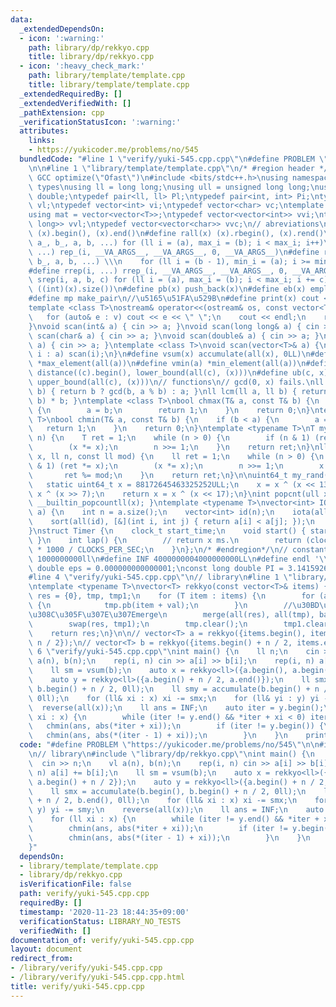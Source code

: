 ```yaml
---
data:
  _extendedDependsOn:
  - icon: ':warning:'
    path: library/dp/rekkyo.cpp
    title: library/dp/rekkyo.cpp
  - icon: ':heavy_check_mark:'
    path: library/template/template.cpp
    title: library/template/template.cpp
  _extendedRequiredBy: []
  _extendedVerifiedWith: []
  _pathExtension: cpp
  _verificationStatusIcon: ':warning:'
  attributes:
    links:
    - https://yukicoder.me/problems/no/545
  bundledCode: "#line 1 \"verify/yuki-545.cpp.cpp\"\n#define PROBLEM \"https://yukicoder.me/problems/no/545\"\
    \n\n#line 1 \"library/template/template.cpp\"\n/* #region header */\n\n#pragma\
    \ GCC optimize(\"Ofast\")\n#include <bits/stdc++.h>\nusing namespace std;\n//\
    \ types\nusing ll = long long;\nusing ull = unsigned long long;\nusing ld = long\
    \ double;\ntypedef pair<ll, ll> Pl;\ntypedef pair<int, int> Pi;\ntypedef vector<ll>\
    \ vl;\ntypedef vector<int> vi;\ntypedef vector<char> vc;\ntemplate <typename T>\n\
    using mat = vector<vector<T>>;\ntypedef vector<vector<int>> vvi;\ntypedef vector<vector<long\
    \ long>> vvl;\ntypedef vector<vector<char>> vvc;\n// abreviations\n#define all(x)\
    \ (x).begin(), (x).end()\n#define rall(x) (x).rbegin(), (x).rend()\n#define rep_(i,\
    \ a_, b_, a, b, ...) for (ll i = (a), max_i = (b); i < max_i; i++)\n#define rep(i,\
    \ ...) rep_(i, __VA_ARGS__, __VA_ARGS__, 0, __VA_ARGS__)\n#define rrep_(i, a_,\
    \ b_, a, b, ...) \\\n    for (ll i = (b - 1), min_i = (a); i >= min_i; i--)\n\
    #define rrep(i, ...) rrep_(i, __VA_ARGS__, __VA_ARGS__, 0, __VA_ARGS__)\n#define\
    \ srep(i, a, b, c) for (ll i = (a), max_i = (b); i < max_i; i += c)\n#define SZ(x)\
    \ ((int)(x).size())\n#define pb(x) push_back(x)\n#define eb(x) emplace_back(x)\n\
    #define mp make_pair\n//\u5165\u51FA\u529B\n#define print(x) cout << x << endl\n\
    template <class T>\nostream& operator<<(ostream& os, const vector<T>& v) {\n \
    \   for (auto& e : v) cout << e << \" \";\n    cout << endl;\n    return os;\n\
    }\nvoid scan(int& a) { cin >> a; }\nvoid scan(long long& a) { cin >> a; }\nvoid\
    \ scan(char& a) { cin >> a; }\nvoid scan(double& a) { cin >> a; }\nvoid scan(string&\
    \ a) { cin >> a; }\ntemplate <class T>\nvoid scan(vector<T>& a) {\n    for (auto&\
    \ i : a) scan(i);\n}\n#define vsum(x) accumulate(all(x), 0LL)\n#define vmax(a)\
    \ *max_element(all(a))\n#define vmin(a) *min_element(all(a))\n#define lb(c, x)\
    \ distance((c).begin(), lower_bound(all(c), (x)))\n#define ub(c, x) distance((c).begin(),\
    \ upper_bound(all(c), (x)))\n// functions\n// gcd(0, x) fails.\nll gcd(ll a, ll\
    \ b) { return b ? gcd(b, a % b) : a; }\nll lcm(ll a, ll b) { return a / gcd(a,\
    \ b) * b; }\ntemplate <class T>\nbool chmax(T& a, const T& b) {\n    if (a < b)\
    \ {\n        a = b;\n        return 1;\n    }\n    return 0;\n}\ntemplate <class\
    \ T>\nbool chmin(T& a, const T& b) {\n    if (b < a) {\n        a = b;\n     \
    \   return 1;\n    }\n    return 0;\n}\ntemplate <typename T>\nT mypow(T x, ll\
    \ n) {\n    T ret = 1;\n    while (n > 0) {\n        if (n & 1) (ret *= x);\n\
    \        (x *= x);\n        n >>= 1;\n    }\n    return ret;\n}\nll modpow(ll\
    \ x, ll n, const ll mod) {\n    ll ret = 1;\n    while (n > 0) {\n        if (n\
    \ & 1) (ret *= x);\n        (x *= x);\n        n >>= 1;\n        x %= mod;\n \
    \       ret %= mod;\n    }\n    return ret;\n}\n\nuint64_t my_rand(void) {\n \
    \   static uint64_t x = 88172645463325252ULL;\n    x = x ^ (x << 13);\n    x =\
    \ x ^ (x >> 7);\n    return x = x ^ (x << 17);\n}\nint popcnt(ull x) { return\
    \ __builtin_popcountll(x); }\ntemplate <typename T>\nvector<int> IOTA(vector<T>\
    \ a) {\n    int n = a.size();\n    vector<int> id(n);\n    iota(all(id), 0);\n\
    \    sort(all(id), [&](int i, int j) { return a[i] < a[j]; });\n    return id;\n\
    }\nstruct Timer {\n    clock_t start_time;\n    void start() { start_time = clock();\
    \ }\n    int lap() {\n        // return x ms.\n        return (clock() - start_time)\
    \ * 1000 / CLOCKS_PER_SEC;\n    }\n};\n/* #endregion*/\n// constant\n#define inf\
    \ 1000000000ll\n#define INF 4000000004000000000LL\n#define endl '\\n'\nconst long\
    \ double eps = 0.000000000000001;\nconst long double PI = 3.141592653589793;\n\
    #line 4 \"verify/yuki-545.cpp.cpp\"\n// library\n#line 1 \"library/dp/rekkyo.cpp\"\
    \ntemplate <typename T>\nvector<T> rekkyo(const vector<T>& items) {\n    vector<T>\
    \ res = {0}, tmp, tmp1;\n    for (T item : items) {\n        for (auto val : res)\
    \ {\n            tmp.pb(item + val);\n        }\n        //\u30BD\u30FC\u30C8\u3055\
    \u308C\u305F\u307E\u307Emerge\n        merge(all(res), all(tmp), back_inserter(tmp1));\n\
    \        swap(res, tmp1);\n        tmp.clear();\n        tmp1.clear();\n    }\n\
    \    return res;\n}\n\n// vector<T> a = rekkyo({items.begin(), items.begin() +\
    \ n / 2});\n// vector<T> b = rekkyo({items.begin() + n / 2, items.end()});\n#line\
    \ 6 \"verify/yuki-545.cpp.cpp\"\nint main() {\n    ll n;\n    cin >> n;\n    vl\
    \ a(n), b(n);\n    rep(i, n) cin >> a[i] >> b[i];\n    rep(i, n) a[i] += b[i];\n\
    \    ll sm = vsum(b);\n    auto x = rekkyo<ll>({a.begin(), a.begin() + n / 2});\n\
    \    auto y = rekkyo<ll>({a.begin() + n / 2, a.end()});\n    ll smx = accumulate(b.begin(),\
    \ b.begin() + n / 2, 0ll);\n    ll smy = accumulate(b.begin() + n / 2, b.end(),\
    \ 0ll);\n    for (ll& xi : x) xi -= smx;\n    for (ll& yi : y) yi -= smy;\n  \
    \  reverse(all(x));\n    ll ans = INF;\n    auto iter = y.begin();\n    for (ll\
    \ xi : x) {\n        while (iter != y.end() && *iter + xi < 0) iter++;\n     \
    \   chmin(ans, abs(*iter + xi));\n        if (iter != y.begin()) {\n         \
    \   chmin(ans, abs(*(iter - 1) + xi));\n        }\n    }\n    print(ans);\n}\n"
  code: "#define PROBLEM \"https://yukicoder.me/problems/no/545\"\n\n#include \"library/template/template.cpp\"\
    \n// library\n#include \"library/dp/rekkyo.cpp\"\nint main() {\n    ll n;\n  \
    \  cin >> n;\n    vl a(n), b(n);\n    rep(i, n) cin >> a[i] >> b[i];\n    rep(i,\
    \ n) a[i] += b[i];\n    ll sm = vsum(b);\n    auto x = rekkyo<ll>({a.begin(),\
    \ a.begin() + n / 2});\n    auto y = rekkyo<ll>({a.begin() + n / 2, a.end()});\n\
    \    ll smx = accumulate(b.begin(), b.begin() + n / 2, 0ll);\n    ll smy = accumulate(b.begin()\
    \ + n / 2, b.end(), 0ll);\n    for (ll& xi : x) xi -= smx;\n    for (ll& yi :\
    \ y) yi -= smy;\n    reverse(all(x));\n    ll ans = INF;\n    auto iter = y.begin();\n\
    \    for (ll xi : x) {\n        while (iter != y.end() && *iter + xi < 0) iter++;\n\
    \        chmin(ans, abs(*iter + xi));\n        if (iter != y.begin()) {\n    \
    \        chmin(ans, abs(*(iter - 1) + xi));\n        }\n    }\n    print(ans);\n\
    }"
  dependsOn:
  - library/template/template.cpp
  - library/dp/rekkyo.cpp
  isVerificationFile: false
  path: verify/yuki-545.cpp.cpp
  requiredBy: []
  timestamp: '2020-11-23 18:44:35+09:00'
  verificationStatus: LIBRARY_NO_TESTS
  verifiedWith: []
documentation_of: verify/yuki-545.cpp.cpp
layout: document
redirect_from:
- /library/verify/yuki-545.cpp.cpp
- /library/verify/yuki-545.cpp.cpp.html
title: verify/yuki-545.cpp.cpp
---
```

